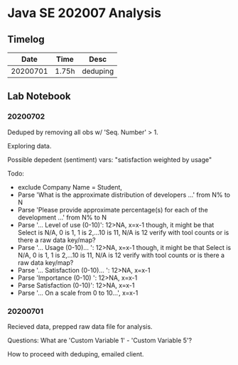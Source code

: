 # Java SE 202007 Analysis

## Timelog

| Date     | Time     | Desc   |
|----------|----------|--------|
| 20200701 | 1.75h    | deduping     |

## Lab Notebook

### 20200702

Deduped by removing all obs w/ 'Seq. Number' > 1.

Exploring data.

Possible depedent (sentiment) vars: "satisfaction weighted by usage" 

Todo: 
- exclude Company Name = Student, 
- Parse 'What is the approximate distribution of developers ...' from N% to N
- Parse 'Please provide approximate percentage(s) for each of the development ...' from N% to N
- Parse '... Level of use (0-10)': 12>NA, x=x-1
    though, it might be that Select is N/A, 0 is 1, 1 is 2,...10 is 11, N/A is 12
    verify with tool counts
    or is there a raw data key/map?
- Parse '... Usage (0-10)... ': 12>NA, x=x-1
    though, it might be that Select is N/A, 0 is 1, 1 is 2,...10 is 11, N/A is 12
    verify with tool counts
    or is there a raw data key/map?
- Parse '... Satisfaction (0-10)... ': 12>NA, x=x-1
- Parse 'Importance (0-10) ': 12>NA, x=x-1
- Parse Satisfaction (0-10)': 12>NA, x=x-1
- Parse '... On a scale from 0 to 10...', x=x-1



### 20200701

Recieved data, prepped raw data file for analysis. 

Questions: What are 'Custom Variable 1' - 'Custom Variable 5'?

How to proceed with deduping, emailed client.


